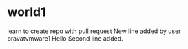 # world1
learn to create repo with pull request
New line added by user pravatvmware1
Hello
Second line added.
